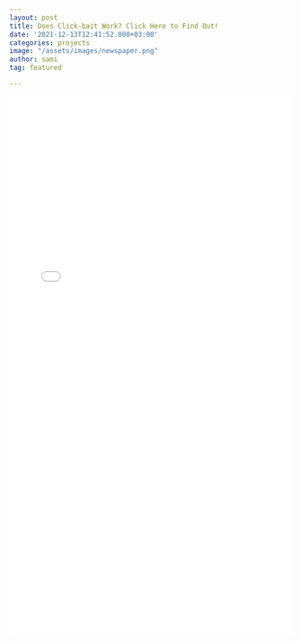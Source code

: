 ```yaml
---
layout: post
title: Does Click-bait Work? Click Here to Find Out!
date: '2021-12-13T12:41:52.000+03:00'
categories: projects
image: "/assets/images/newspaper.png"
author: sami
tag: featured

---
```

<embed src="/assets/files/9_66_final_project.pdf" type="application/pdf" style="width: 100%; height: 100vw"/>